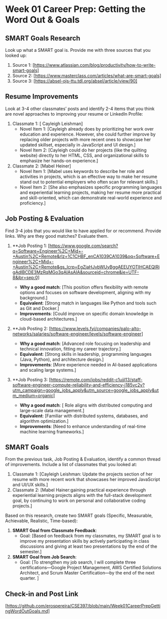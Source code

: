 # Week 01 Career Prep: Getting the Word Out & Goals

## SMART Goals Research
Look up what a SMART goal is. Provide me with three sources that you looked up:
1. Source 1: [https://www.atlassian.com/blog/productivity/how-to-write-smart-goals]
2. Source 2: [https://www.masterclass.com/articles/what-are-smart-goals]
3. Source 3: [https://absel-ojs-ttu.tdl.org/absel/article/view/90]

## Resume Improvements
Look at 3-4 other classmates’ posts and identify 2-4 items that you think are novel approaches to improving your resume or LinkedIn Profile:
1. Classmate 1: [ Cayleigh Leishman]
   - Novel Item 1: [Cayleigh already does by prioritizing her work over education and experience. However, she could further improve by replacing older projects with more recent ones to showcase her updated skillset, especially in JavaScript and UI design.]
   - Novel Item 2: [Cayleigh could do her projects (like the quilting website) directly to her HTML, CSS, and organizational skills to emphasize her hands-on experience.]
2. Classmate 2: [Mabel Heiner]
   - Novel Item 1: [Mabel uses keywords to describe her role and activities in projects, which is an effective way to make her resume stand out to potential employers who often scan for relevant skills.]
   - Novel Item 2: [She also emphasizes specific programming languages and experiential learning projects, making her resume more practical and skill-oriented, which can demonstrate real-world experience and proficiency.]

## Job Posting & Evaluation
Find 3-4 jobs that you would like to have applied for or recommend. Provide links. Why are they good matches? Evaluate them.
1. **Job Posting 1: [https://www.google.com/search?q=Software+Engineer%2C+Mid+-+Austin%2C+Remote&rlz=1C1CHBF_enCA1039CA1039&oq=Software+Engineer%2C+Mid+-+Austin%2C+Remote&gs_lcrp=EgZjaHJvbWUyBggAEEUYOTIHCAEQIRigAdIBCDE3MzRqMGo3qAIAsAIA&sourceid=chrome&ie=UTF-8&jbr=sep:0]
   - **Why a good match**: [This position offers flexibility with remote options and focuses on software development, aligning with my background.]
   - **Equivalent**: [Strong match in languages like Python and tools such as Git and Docker.]
   - **Improvements**: [Could improve on specific domain knowledge in cloud-based architectures.]

2. **Job Posting 2: [https://www.levels.fyi/companies/palo-alto-networks/salaries/software-engineer/levels/software-engineer]
   - **Why a good match**: [Advanced role focusing on leadership and technical innovation, fitting my career trajectory.]
   - **Equivalent**: [Strong skills in leadership, programming languages (Java, Python), and architecture design.]
   - **Improvements**: [More experience needed in AI-based applications and scaling large systems.]

3. **Job Posting 3: [https://remote.com/jobs/reddit-c1ujjl13/staff-software-engineer-compute-reliability-and-efficiency-j185vc2v?utm_campaign=google_jobs_apply&utm_source=google_jobs_apply&utm_medium=organic]
   - **Why a good match**: [ Role aligns with distributed computing and large-scale data management.]
   - **Equivalent**: [Familiar with distributed systems, databases, and algorithm optimization.]
   - **Improvements**: [Need to enhance understanding of real-time machine learning frameworks.]

## SMART Goals
From the previous task, Job Posting & Evaluation, identify a common thread of improvements. Include a list of classmates that you looked at:
1. Classmate 1: [Cayleigh Leishman: Update the projects section of her resume with more recent work that showcases her improved JavaScript and UI/UX skills.]
2. Classmate 2: [Mabel Hainer:gaining practical experience through experiential learning projects aligns with the  full-stack development goal, by continuing to work on personal and collaborative coding projects.]

Based on this research, create two SMART goals (Specific, Measurable, Achievable, Realistic, Time-based):
1. **SMART Goal from Classmate Feedback**:
   - Goal: [Based on feedback from my classmates, my SMART goal is to improve my presentation skills by actively participating in class discussions and giving at least two presentations by the end of the semester.]
2. **SMART Goal from Job Search**:
   - Goal: [To strengthen my job search, I will complete three certifications—Google Project Management, AWS Certified Solutions Architect, and Scrum Master Certification—by the end of the next quarter. ]

## Check-in and Post Link
[https://github.com/erospereira/CSE397/blob/main/Week01CareerPrepGettingWordOutGoals.md]
